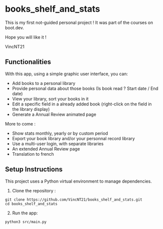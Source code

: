 # books_shelf_and_stats

This is my first not-guided personal project !
It was part of the courses on boot.dev.

Hope you will like it !

VincNT21

## Functionalities

With this app, using a simple graphic user interface, you can:
- Add books to a personal library
- Provide personal data about those books (Is book read ? Start date / End date)
- View your library, sort your books in it
- Edit a specific field in a already added book (right-click on the field in the library display)
- Generate a Annual Review animated page

More to come :
- Show stats monthly, yearly or by custom period
- Export your book library and/or your personnal record library
- Use a multi-user login, with separate libraries
- An extended Annual Review page
- Translation to french

## Setup Instructions 
This project uses a Python virtual environment to manage dependencies.

1. Clone the repository :
```
git clone https://github.com/VincNT21/books_shelf_and_stats.git
cd books_shelf_and_stats
```

2. Run the app:
```
python3 src/main.py
```
